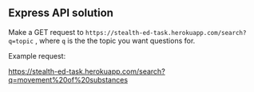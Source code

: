 ## Express API solution

Make a GET request to `https://stealth-ed-task.herokuapp.com/search?q=topic` , where `q` is the the topic you want questions for.

Example request:

https://stealth-ed-task.herokuapp.com/search?q=movement%20of%20substances
